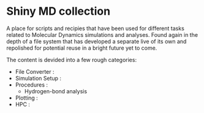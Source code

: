 # Shiny MD collection

A place for scripts and recipies that have been used for different tasks related to Molecular Dynamics simulations and analyses. Found again in the depth of a
file system that has developed a separate live of its own and repolished for potential reuse in a bright future yet to come.

The content is devided into a few rough categories:

  - File Converter :
  - Simulation Setup :
  - Procedures :
    - Hydrogen-bond analysis
  - Plotting :
  - HPC :
